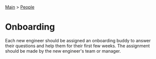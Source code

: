 [Main](../README.md) >
[People](./README.md)

# Onboarding

Each new engineer should be assigned an onboarding buddy to answer their
questions and help them for their first few weeks. The assignment should be made
by the new engineer's team or manager.
